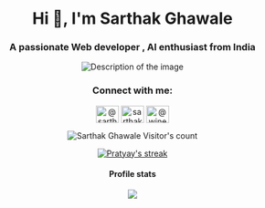 <h1 align="center">Hi 👋, I'm Sarthak Ghawale</h1>
<h3 align="center">A passionate Web developer , AI enthusiast from India</h3>
<div align="center">
<img src="https://cdn.dribbble.com/users/1162077/screenshots/3848914/programmer.gif" alt="Description of the image">
</div>

<h3 align="center">Connect with me:</h3>
<p align="center">
<a href="https://twitter.com/@sarthak_ghawale" target="blank"><img align="center" src="https://raw.githubusercontent.com/rahuldkjain/github-profile-readme-generator/master/src/images/icons/Social/twitter.svg" alt="@sarthak_ghawale" height="30" width="40" /></a>
<a href="https://instagram.com/sarthakghawale" target="blank"><img align="center" src="https://raw.githubusercontent.com/rahuldkjain/github-profile-readme-generator/master/src/images/icons/Social/instagram.svg" alt="sarthakghawale" height="30" width="40" /></a>
<a href="https://www.youtube.com/@winexplains" target="blank"><img align="center" src="https://raw.githubusercontent.com/rahuldkjain/github-profile-readme-generator/master/src/images/icons/Social/youtube.svg" alt="@winexplains" height="30" width="40" /></a>
</p>
</div>
<p align="center"><img src="https://profile-counter.glitch.me/{SarthakGhawale}/count.svg" alt="Sarthak Ghawale Visitor's count" /></p>

<p align="center">
  <a href="https://github.com/PratyayDhond">
    <img title="GithubStats" alt="Pratyay's streak" src="https://streak-stats.demolab.com?user=SarthakGhawale&theme=gotham&hide_border=true&mode=weekly"/>
  </a>
</p>

<h4 align="center">Profile stats</h4>
<p align="center"><img src="https://github-readme-stats.vercel.app/api?username=SarthakGhawale&count_private=true&show_icons=true&theme=gotham" /></p>
